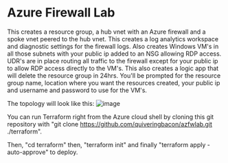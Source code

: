 # Azure Firewall Lab

This creates a resource group, a hub vnet with an Azure firewall and a spoke vnet peered to the hub vnet. This creates a log analytics workspace and diagnostic settings for the firewall logs. Also creates Windows VM's in all those subnets with your public ip added to an NSG allowing RDP access. UDR's are in place routing all traffic to the firewall except for your public ip to allow RDP access directly to the VM's. This also creates a logic app that will delete the resource group in 24hrs. You'll be prompted for the resource group name, location where you want the resources created, your public ip and username and password to use for the VM's.

The topology will look like this:
![image](https://github.com/quiveringbacon/azfwlab/assets/128983862/91861752-3f05-4b31-96af-b1799a21b43c)

You can run Terraform right from the Azure cloud shell by cloning this git repository with "git clone https://github.com/quiveringbacon/azfwlab.git ./terraform".

Then, "cd terraform" then, "terraform init" and finally "terraform apply -auto-approve" to deploy.
